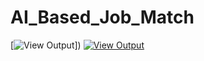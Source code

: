 # AI_Based_Job_Match

[![View Output](https://img.shields.io/badge/VIEW-OUTPUT-blue?style=for-the-badge)])
[![View Output](https://img.shields.io/badge/VIEW-OUTPUT-blue?style=for-the-badge)]()
